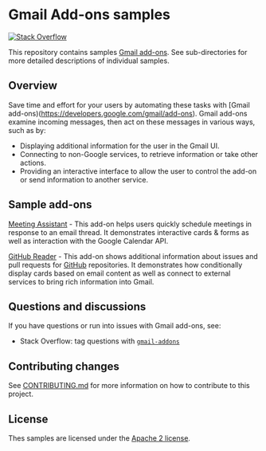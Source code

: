 # Gmail Add-ons samples

[![Stack Overflow][stackoverflow-shield]][stackoverflow-link]

This repository contains samples [Gmail add-ons](https://developers.google.com/gmail/add-ons).
See sub-directories for more detailed descriptions of individual samples.

## Overview

Save time and effort for your users by automating these tasks with
[Gmail add-ons)(https://developers.google.com/gmail/add-ons).
Gmail add-ons examine incoming messages, then act on these messages in
various ways, such as by:

* Displaying additional information for the user in the Gmail UI.
* Connecting to non-Google services, to retrieve information or take other
  actions.
* Providing an interactive interface to allow the user to control the
  add-on or send information to another service.

## Sample add-ons

[Meeting Assistant](meeting-assistant) - This add-on helps users quickly
schedule meetings in response to an email thread. It demonstrates
interactive cards & forms as well as interaction with the Google Calendar API.

[GitHub Reader](github) - This add-on shows additional information about issues and
pull requests for [GitHub](https://github.com) repositories. It demonstrates how
conditionally display cards based on email content as well as connect to external
services to bring rich information into Gmail.


## Questions and discussions

If you have questions or run into issues with Gmail add-ons, see:

* Stack Overflow: tag questions with [`gmail-addons`](stackoverflow-link)

## Contributing changes

See [CONTRIBUTING.md](CONTRIBUTING.md) for more information on how to contribute
to this project.

## License

Thes samples are licensed under the [Apache 2 license](LICENSE).

<!-- references -->

[stackoverflow-shield]: https://img.shields.io/badge/stackoverflow-gmail--add--ons-blue.svg
[stackoverflow-link]: http://stackoverflow.com/search?q=[gmail-add-ons]

